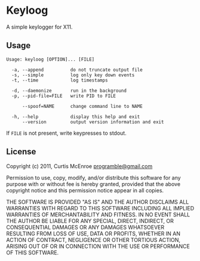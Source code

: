 # Keyloog

A simple keylogger for X11.

## Usage

    Usage: keyloog [OPTION]... [FILE]
    
      -a, --append          do not truncate output file
      -s, --simple          log only key down events
      -t, --time            log timestamps
    
      -d, --daemonize       run in the background
      -p, --pid-file=FILE   write PID to FILE
    
          --spoof=NAME      change command line to NAME
    
      -h, --help            display this help and exit
          --version         output version information and exit

If `FILE` is not present, write keypresses to stdout.

## License

Copyright (c) 2011, Curtis McEnroe <programble@gmail.com>

Permission to use, copy, modify, and/or distribute this software for any
purpose with or without fee is hereby granted, provided that the above
copyright notice and this permission notice appear in all copies.

THE SOFTWARE IS PROVIDED "AS IS" AND THE AUTHOR DISCLAIMS ALL WARRANTIES
WITH REGARD TO THIS SOFTWARE INCLUDING ALL IMPLIED WARRANTIES OF
MERCHANTABILITY AND FITNESS. IN NO EVENT SHALL THE AUTHOR BE LIABLE FOR
ANY SPECIAL, DIRECT, INDIRECT, OR CONSEQUENTIAL DAMAGES OR ANY DAMAGES
WHATSOEVER RESULTING FROM LOSS OF USE, DATA OR PROFITS, WHETHER IN AN
ACTION OF CONTRACT, NEGLIGENCE OR OTHER TORTIOUS ACTION, ARISING OUT OF
OR IN CONNECTION WITH THE USE OR PERFORMANCE OF THIS SOFTWARE.
